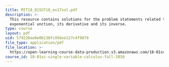 ```yaml
---
title: MIT18_01SCF10_ex17sol.pdf
description: >-
  This resource contains solutions for the problem statements related to the
  exponential unction, its derivative and its inverse.
type: course
layout: pdf
uid: 579220ae8e0b138fc956ee127c4f9879
file_type: application/pdf
file_location: >-
  https://open-learning-course-data-production.s3.amazonaws.com/18-01sc-single-variable-calculus-fall-2010/579220ae8e0b138fc956ee127c4f9879_MIT18_01SCF10_ex17sol.pdf
course_id: 18-01sc-single-variable-calculus-fall-2010
---
```

